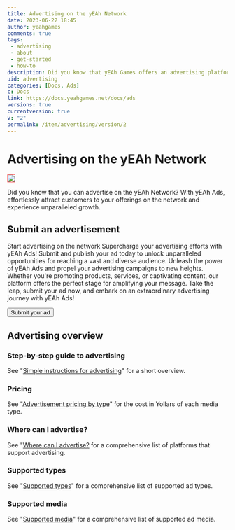 ```yaml
---
title: Advertising on the yEAh Network
date: 2023-06-22 18:45
author: yeahgames
comments: true
tags: 
 - advertising
 - about
 - get-started
 - how-to
description: Did you know that yEAh Games offers an advertising platform for services across our network? Find out what you can book, how, pricing, and more, in this doc for advertising with The yEAh Corporation, LLC.
uid: advertising
categories: [Docs, Ads]
c: Docs
link: https://docs.yeahgames.net/docs/ads
versions: true
currentversion: true
v: "2"
permalink: /item/advertising/version/2
---
```


# Advertising on the yEAh Network
<img src="./your-ad-here.png" style="border: 1px solid #ff4747">

Did you know that you can advertise on the yEAh Network? With yEAh Ads, effortlessly attract customers to your offerings on the network and experience unparalleled growth.

## Submit an advertisement
Start advertising on the network 
Supercharge your advertising efforts with yEAh Ads! Submit and publish your ad today to unlock unparalleled opportunities for reaching a vast and diverse audience. Unleash the power of yEAh Ads and propel your advertising campaigns to new heights. Whether you're promoting products, services, or captivating content, our platform offers the perfect stage for amplifying your message. Take the leap, submit your ad now, and embark on an extraordinary advertising journey with yEAh Ads!

<a href="https://forms.gle/twCHRobtdW2pVcM6A"><button class="btn btn-success">Submit your ad</button></a>
 
## Advertising overview
### Step-by-step guide to advertising
See "[Simple instructions for advertising](./instructions)" for a short overview.

### Pricing
See "[Advertisement pricing by type](./pricing)" for the cost in Yollars of each media type.

### Where can I advertise?
See "[Where can I advertise?](./supported-platforms) for a comprehensive list of platforms that support advertising.

### Supported types
See "[Supported types](./creating-an-ad/supported-types)" for a comprehensive list of supported ad types.

### Supported media
See "[Supported media](./creating-an-ad/supported-media)" for a comprehensive list of supported ad media.
